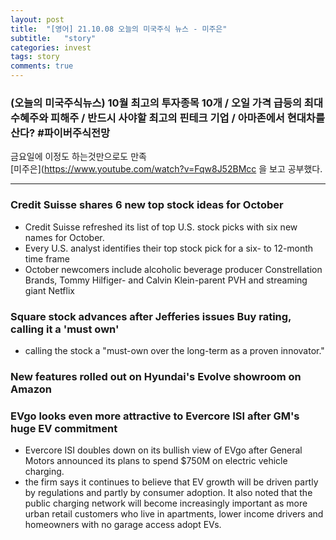 ```yaml
---
layout: post
title:  "[영어] 21.10.08 오늘의 미국주식 뉴스 - 미주은"
subtitle:   "story"
categories: invest
tags: story
comments: true
---
```


### (오늘의 미국주식뉴스) 10월 최고의 투자종목 10개 / 오일 가격 급등의 최대 수혜주와 피해주 / 반드시 사야할 최고의 핀테크 기업 / 아마존에서 현대차를 산다? #파이버주식전망

금요일에 이정도 하는것만으로도 만족  
[미주은](https://www.youtube.com/watch?v=Fqw8J52BMcc 을 보고 공부했다.

---

### Credit Suisse shares 6 new top stock ideas for October
- Credit Suisse refreshed its list of top U.S. stock picks with six new names for October.
- Every U.S. analyst identifies their top stock pick for a six- to 12-month time frame
- October newcomers include alcoholic beverage producer Constrellation Brands, Tommy Hilfiger- and Calvin Klein-parent PVH and streaming giant Netflix

### Square stock advances after Jefferies issues Buy rating, calling it a 'must own'
- calling the stock a "must-own over the long-term as a proven innovator."

### New features rolled out on Hyundai's Evolve showroom on Amazon

### EVgo looks even more attractive to Evercore ISI after GM's huge EV commitment
- Evercore ISI doubles down on its bullish view of EVgo after General Motors announced its plans to spend $750M on electric vehicle charging.
- the firm says it continues to believe that EV growth will be driven partly by regulations and partly by consumer adoption. It also noted that the public charging network will become increasingly important as more urban retail customers who live in apartments, lower income drivers and homeowners with no garage access adopt EVs.